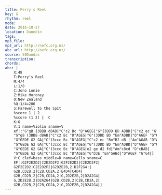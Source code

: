 ```yaml
---
title: Perry's Reel
key: G
rhythm: reel 
mode:
date: 2016-10-27
location: Dunedin
tags:
mp3_file:
mp3_url: http://nefc.org.nz/
abc_url: http://nefc.org.nz/
source: 50Dundas
transcription:
chords: 
abc: |
    X:48
    T:Perry's Reel
    M:4/4
    L:1/8
    C:Jono Lonie
    Z:Mike Moroney
    O:New Zealand
    %Q:1/4=200
    S:Farewell to the Spit
    %score 1 | 2
    %score (1 2) |  C
    K:G
    V:1 name=Violin sname=V
    ef|:"G"gB (3BBB dBAB|"C"c2 Bc "D"AGEG|"G"(3DDD BD ADBD|"C"c2 ec "G"Bc"D"Af|
    "G"gB (3BBB dBAB|"C"c2 Bc "D"AGEG|"G"(3DDD BD "Em"ADBD|"D"AGEF "G"G3 G:|
    "G"GEDE G2 GA|"C"(3ccc Bc "D"AGEG|"C"c2 ec "Bm"B2 dB |"Am"AGAB "D"AGEF |
    "G"GEDE G2 GA|"C"(3ccc Bc "D"AGEG|"G"(3DDD BD "Em"ADBD|"D"AGEF "G"G4|
    "G"GEDE G2 GA|"C"(3ccc Bc "D"AGEG|e2 ge d2 fd|"Am"cBcd "D"cBAB|
    "G"GEDE G2 GA|"C"(3ccc Bc "D"AGEG|"G"D3E "Em"GABd|"D"AGEF "G"G4|]
    V:C clef=bass middle=D name=Cello sname=C
    EF|:G2F2E2D2|C2E2D2F2|G2F2E2D2|C2E2D2F2|
    G2F2E2D2|C2E2D2F2|G2D2E2B,2|D2F2G4:|
    G2B,CD2B,2|C2B,CD2A,2|E4D4|C4D4|
    G2B,CD2B,2|C2B,CD2A,2|G,2D2E2B,2|D2A2G4|
    G,2D2E2B,2|D2A2G4|G2B,CD2B,2|C2B,CD2A,2|
    G2B,CD2B,2|C2B,CD2A,2|G,2D2E2B,2|D2A2G4|]
---
```

